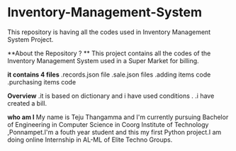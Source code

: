 # Inventory-Management-System
This repository is having all the codes used in Inventory Management System Project.

 **About the Repository ? **
 This project contains all the codes of the Inventory Management System used in a Super Market for billing.

**it contains 4 files**
 .records.json file
 .sale.json files
 .adding items code
 .purchasing items code
 
**Overview**
 .it is based on dictionary and i have used conditions .
 .i have created a bill.
 
 **who am I**
   My name is Teju Thangamma and I'm currently pursuing Bachelor of Engineering in Computer Science in Coorg Institute of Technology ,Ponnampet.I'm a fouth year student and this my first Python project.I am doing online Internship in AL-ML of Elite Techno Groups.
 
 
 
